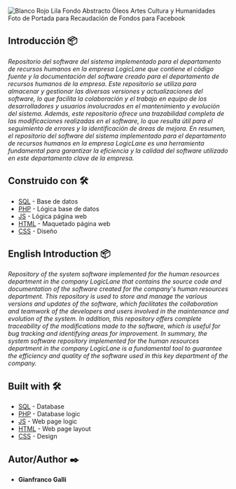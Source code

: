 ![Blanco Rojo Lila Fondo Abstracto Óleos Artes Cultura y Humanidades Foto de Portada para Recaudación de Fondos para Facebook](https://user-images.githubusercontent.com/103225163/229404472-4ce5f59b-883a-44dc-b30e-3285f69cb3d7.jpg)

## Introducción 📦

_Repositorio del software del sistema implementado para el departamento de recursos humanos en la empresa LogicLane que contiene el código fuente y la documentación del software creado para el departamento de recursos humanos de la empresa. Este repositorio se utiliza para almacenar y gestionar las diversas versiones y actualizaciones del software, lo que facilita la colaboración y el trabajo en equipo de los desarrolladores y usuarios involucrados en el mantenimiento y evolución del sistema. Además, este repositorio ofrece una trazabilidad completa de las modificaciones realizadas en el software, lo que resulta útil para el seguimiento de errores y la identificación de áreas de mejora. En resumen, el repositorio del software del sistema implementado para el departamento de recursos humanos en la empresa LogicLane es una herramienta fundamental para garantizar la eficiencia y la calidad del software utilizado en este departamento clave de la empresa._

## Construido con 🛠️

* [SQL]([https://support.microsoft.com/es-es/office/access-sql-conceptos-b%C3%A1sicos-vocabulario-y-sintaxis-444d0303-cde1-424e-9a74-e8dc3e460671) - Base de datos
* [PHP]([https://maven.apache.org/](https://www.php.net/manual/es/intro-whatis.php)) - Lógica base de datos
* [JS]([https://rometools.github.io/rome/](https://developer.mozilla.org/es/docs/Web/JavaScript)) - Lógica página web
* [HTML]([https://rometools.github.io/rome/](https://developer.mozilla.org/es/docs/Web/JavaScript)) - Maquetado página web
* [CSS]([https://rometools.github.io/rome/](https://developer.mozilla.org/es/docs/Web/JavaScript)) - Diseño



## English Introduction 📦

_Repository of the system software implemented for the human resources department in the company LogicLane that contains the source code and documentation of the software created for the company's human resources department. This repository is used to store and manage the various versions and updates of the software, which facilitates the collaboration and teamwork of the developers and users involved in the maintenance and evolution of the system. In addition, this repository offers complete traceability of the modifications made to the software, which is useful for bug tracking and identifying areas for improvement. In summary, the system software repository implemented for the human resources department in the company LogicLane is a fundamental tool to guarantee the efficiency and quality of the software used in this key department of the company._

## Built with 🛠️

* [SQL]([https://support.microsoft.com/es-es/office/access-sql-conceptos-b%C3%A1sicos-vocabulario-y-sintaxis-444d0303-cde1-424e-9a74-e8dc3e460671) - Database
* [PHP]([https://maven.apache.org/](https://www.php.net/manual/es/intro-whatis.php)) - Database logic
* [JS]([https://rometools.github.io/rome/](https://developer.mozilla.org/en/docs/Web/JavaScript)) - Web page logic
* [HTML]([https://rometools.github.io/rome/](https://developer.mozilla.org/es/docs/Web/JavaScript)) - Web page layout
* [CSS]([https://rometools.github.io/rome/](https://developer.mozilla.org/es/docs/Web/JavaScript)) - Design

## Autor/Author ✒️

* **Gianfranco Galli** 